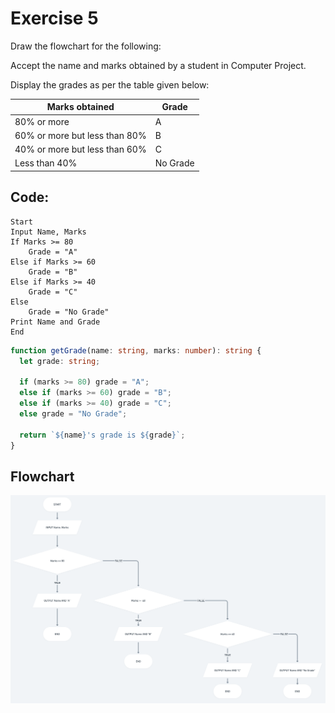 # Exercise 5

Draw the flowchart for the following:

Accept the name and marks obtained by a student in Computer Project.

Display the grades as per the table given below:

| Marks obtained                | Grade    |
| ----------------------------- | -------- |
| 80% or more                   | A        |
| 60% or more but less than 80% | B        |
| 40% or more but less than 60% | C        |
| Less than 40%                 | No Grade |

## Code:

```plaintext
Start
Input Name, Marks
If Marks >= 80
    Grade = "A"
Else if Marks >= 60
    Grade = "B"
Else if Marks >= 40
    Grade = "C"
Else
    Grade = "No Grade"
Print Name and Grade
End
```

```ts
function getGrade(name: string, marks: number): string {
  let grade: string;

  if (marks >= 80) grade = "A";
  else if (marks >= 60) grade = "B";
  else if (marks >= 40) grade = "C";
  else grade = "No Grade";

  return `${name}'s grade is ${grade}`;
}
```

## Flowchart

<img src="/flowcharts/exercise5.png">
